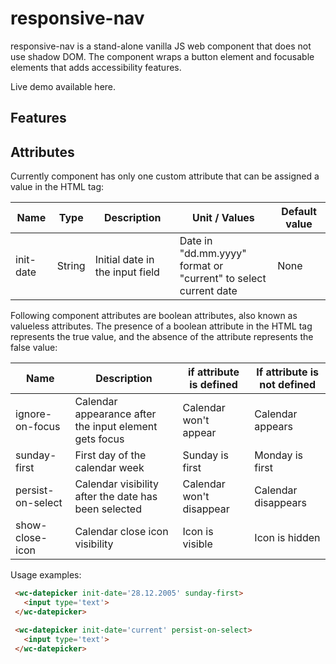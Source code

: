 # responsive-nav

responsive-nav is a stand-alone vanilla JS web component that does not use shadow DOM. The component wraps a button element and focusable elements that adds accessibility features.

Live demo available here.

## Features


## Attributes

Currently component has only one custom attribute that can be assigned a value in the HTML tag:

Name            | Type      | Description             | Unit / Values      | Default value
--------------  | --------- | ------------------------| -------------------| --------------
init-date       | String    | Initial date in the input field | Date in "dd.mm.yyyy" format or<br>"current" to select current date                     | None


Following component attributes are boolean attributes, also known as valueless attributes. The presence of a boolean attribute in the HTML tag represents the true value, and the absence of the attribute represents the false value:

Name   | Description | if attribute is defined | If attribute is not defined
-------|-------------|-------------------------|----------------------------
ignore-on-focus | Calendar appearance after the input element gets focus| Calendar won't appear| Calendar appears
sunday-first | First day of the calendar week | Sunday is first | Monday is first
persist-on-select | Calendar visibility after the date has been selected | Calendar won't disappear | Calendar disappears
show-close-icon | Calendar close icon visibility | Icon is visible | Icon is hidden

Usage examples:

   ```html
    <wc-datepicker init-date='28.12.2005' sunday-first>
      <input type='text'>
    </wc-datepicker>
   ```

   ```html
    <wc-datepicker init-date='current' persist-on-select>
      <input type='text'>
    </wc-datepicker>
   ```


